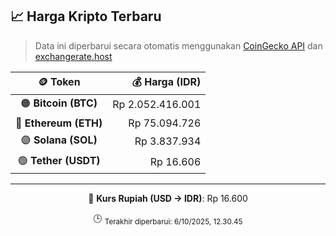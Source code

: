 

<!-- HARGA_KRIPTO -->
## 📈 Harga Kripto Terbaru

> Data ini diperbarui secara otomatis menggunakan [CoinGecko API](https://www.coingecko.com/) dan [exchangerate.host](https://exchangerate.host/)

<div align="center">

| 🪙 Token | 💰 Harga (IDR) |
|:------:|---------------:|
| 🟠 **Bitcoin (BTC)**   | Rp 2.052.416.001 |
| 🔵 **Ethereum (ETH)**  | Rp 75.094.726 |
| 🟣 **Solana (SOL)**    | Rp 3.837.934 |
| 🟢 **Tether (USDT)**   | Rp 16.606 |

---

💱 **Kurs Rupiah (USD → IDR)**: Rp 16.600

🕒 <sub>Terakhir diperbarui: 6/10/2025, 12.30.45</sub>

</div>
<!-- /HARGA_KRIPTO -->